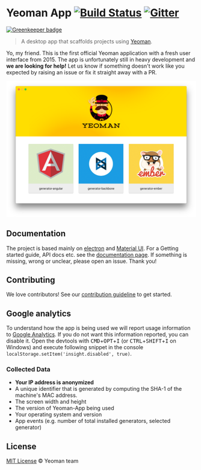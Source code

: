 # Yeoman App [![Build Status](https://travis-ci.org/yeoman/yeoman-app.svg)](https://travis-ci.org/yeoman/yeoman-app) [![Gitter](https://img.shields.io/badge/Gitter-Join_the_Yeoman_chat_%E2%86%92-00d06f.svg)](https://gitter.im/yeoman/yeoman)

[![Greenkeeper badge](https://badges.greenkeeper.io/yeoman/yeoman-app.svg)](https://greenkeeper.io/)


> A desktop app that scaffolds projects using [Yeoman](https://github.com/yeoman/yeoman).

Yo, my friend. This is the first official Yeoman application with a fresh user interface from 2015. The app is unfortunately still in heavy development and **we are looking for help!** Let us know if something doesn't work like you expected by raising an issue or fix it straight away with a PR.


![Screenshot](https://raw.githubusercontent.com/yeoman/yeoman-app/master/resources/screenshot.png)


## Documentation

The project is based mainly on [electron](http://electron.atom.io) and [Material UI](http://material-ui.com/). For a Getting started guide, API docs etc. see the [documentation page](./docs). If something is missing, wrong or unclear, please open an issue. Thank you!


## Contributing

We love contributors! See our [contribution guideline](http://yeoman.io/contributing/) to get started.


## Google analytics

To understand how the app is being used we will report usage information to [Google Analytics](http://www.google.com/analytics). If you do not want this information reported, you can disable it. Open the devtools with <kbd>CMD</kbd>+<kbd>OPT</kbd>+<kbd>I</kbd> (or <kbd>CTRL</kbd>+<kbd>SHIFT</kbd>+<kbd>I</kbd> on Windows) and execute following snippet in the console `localStorage.setItem('insight.disabled', true)`.


### Collected Data

- **Your IP address is anonymized**
- A unique identifier that is generated by computing the SHA-1 of the machine's MAC address.
- The screen width and height
- The version of Yeoman-App being used
- Your operating system and version
- App events (e.g. number of total installed generators, selected generator)

## License

[MIT License](http://opensource.org/licenses/mit-license.php)  © Yeoman team
